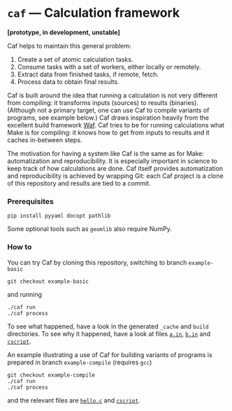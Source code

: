 # `caf` — Calculation framework

**[prototype, in development, unstable]**

Caf helps to maintain this general problem:

1. Create a set of atomic calculation tasks.
1. Consume tasks with a set of workers, either locally or remotely.
1. Extract data from finished tasks, if remote, fetch.
1. Process data to obtain final results.

Caf is built around the idea that running a calculation is not very different from compiling: it transforms inputs (sources) to results (binaries). (Although not a primary target, one can use Caf to compile variants of programs, see example below.) Caf draws inspiration heavily from the excellent build framework [Waf](http://waf.io). Caf tries to be for running calculations what Make is for compiling: it knows how to get from inputs to results and it caches in-between steps.  

The motivation for having a system like Caf is the same as for Make: automatization and reproducibility. It is especially important in science to keep track of how calculations are done. Caf itself provides automatization and reproducibility is achieved by wrapping Git: each Caf project is a clone of this repository and results are tied to a commit.

### Prerequisites

	pip install pyyaml docopt pathlib

Some optional tools such as `geomlib` also require NumPy.

### How to

You can try Caf by cloning this repository, switching to branch `example-basic`

	git checkout example-basic

and running

	./caf run
	./caf process

To see what happened, have a look in the generated `_cache` and `build` directories. To see why it happened, have a look at files [`a.in`](https://github.com/azag0/caf/blob/example-basic/a.in), [`b.in`](https://github.com/azag0/caf/blob/example-basic/b.in) and [`cscript`](https://github.com/azag0/caf/blob/example-basic/cscript).

An example illustrating a use of Caf for building variants of programs is prepared in branch `example-compile` (requires `gcc`)

	git checkout example-compile
	./caf run
	./caf process

and the relevant files are [`hello.c`](https://github.com/azag0/caf/blob/example-compile/hello.c) and [`cscript`](https://github.com/azag0/caf/blob/example-compile/cscript).
